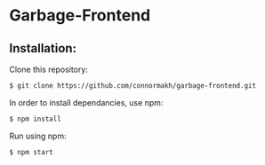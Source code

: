 # Garbage-Frontend

## Installation:

Clone this repository:
```sh
$ git clone https://github.com/connormakh/garbage-frontend.git
```

In order to install dependancies, use npm:
```sh
$ npm install
```
Run using npm:
```sh
$ npm start
```
